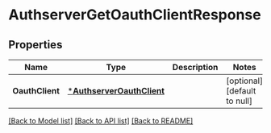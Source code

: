 # AuthserverGetOauthClientResponse

## Properties
Name | Type | Description | Notes
------------ | ------------- | ------------- | -------------
**OauthClient** | [***AuthserverOauthClient**](authserverOauthClient.md) |  | [optional] [default to null]

[[Back to Model list]](../README.md#documentation-for-models) [[Back to API list]](../README.md#documentation-for-api-endpoints) [[Back to README]](../README.md)

